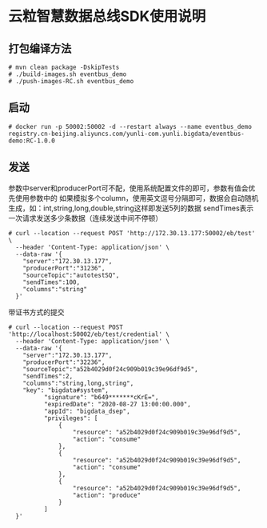 # 云粒智慧数据总线SDK使用说明

## 打包编译方法
```shell script
# mvn clean package -DskipTests
# ./build-images.sh eventbus_demo
# ./push-images-RC.sh eventbus_demo
```

## 启动
```shell script
# docker run -p 50002:50002 -d --restart always --name eventbus_demo registry.cn-beijing.aliyuncs.com/yunli-com.yunli.bigdata/eventbus-demo:RC-1.0.0
```

## 发送
参数中server和producerPort可不配，使用系统配置文件的即可，参数有值会优先使用参数中的
如果模拟多个column，使用英文逗号分隔即可，数据会自动随机生成，如：int,string,long,double,string这样即发送5列的数据
sendTimes表示一次请求发送多少条数据（连续发送中间不停顿）
```shell script
# curl --location --request POST 'http://172.30.13.177:50002/eb/test' \
  --header 'Content-Type: application/json' \
  --data-raw '{
  	"server":"172.30.13.177",
  	"producerPort":"31236",
  	"sourceTopic":"autotestSQ",
  	"sendTimes":100,
  	"columns":"string"
  }'
```
带证书方式的提交
```shell script
# curl --location --request POST 'http://localhost:50002/eb/test/credential' \
  --header 'Content-Type: application/json' \
  --data-raw '{
  	"server":"172.30.13.177",
  	"producerPort":"32236",
  	"sourceTopic":"a52b4029d0f24c909b019c39e96df9d5",
  	"sendTimes":2,
  	"columns":"string,long,string",
  	"key": "bigdata#system",
          "signature": "b649*******cKrE=",
          "expiredDate": "2020-08-27 13:00:00.000",
          "appId": "bigdata_dsep",
          "privileges": [
              {
                  "resource": "a52b4029d0f24c909b019c39e96df9d5",
                  "action": "consume"
              },
              {
                  "resource": "a52b4029d0f24c909b019c39e96df9d5",
                  "action": "consume"
              },
              {
                  "resource": "a52b4029d0f24c909b019c39e96df9d5",
                  "action": "produce"
              }
          ]
  }'
```